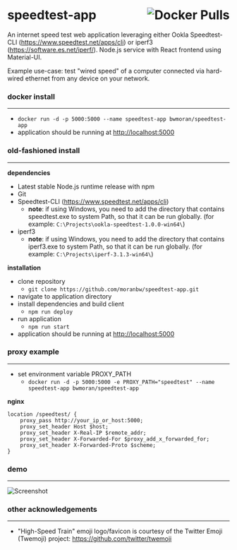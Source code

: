 # speedtest-app <a href="https://hub.docker.com/r/bwmoran/speedtest-app"><img alt="Docker Pulls" align="right" src="https://img.shields.io/docker/pulls/bwmoran/speedtest-app?style=flat-square"></a>

An internet speed test web application leveraging either Ookla Speedtest-CLI (<https://www.speedtest.net/apps/cli>) or iperf3 (<https://software.es.net/iperf/>).
Node.js service with React frontend using Material-UI.

Example use-case: test "wired speed" of a computer connected via hard-wired ethernet from any device on your network.

### docker install
-----
* `docker run -d -p 5000:5000 --name speedtest-app bwmoran/speedtest-app`
* application should be running at <http://localhost:5000>


### old-fashioned install
-----
**dependencies**
* Latest stable Node.js runtime release with npm
* Git
* Speedtest-CLI (<https://www.speedtest.net/apps/cli>)
   * **note**: if using Windows, you need to add the directory that contains speedtest.exe to system Path, so that it can be run globally. (for example: `C:\Projects\ookla-speedtest-1.0.0-win64\`)
* iperf3
   * **note**: if using Windows, you need to add the directory that contains iperf3.exe to system Path, so that it can be run globally. (for example: `C:\Projects\iperf-3.1.3-win64\`)

**installation**
* clone repository
    * `git clone https://github.com/moranbw/speedtest-app.git`
* navigate to application directory
* install dependencies and build client
    * `npm run deploy`
* run application
    * `npm run start`
* application should be running at <http://localhost:5000>


### proxy example
-----
* set environment variable PROXY_PATH
    * `docker run -d -p 5000:5000 -e PROXY_PATH="speedtest" --name speedtest-app bwmoran/speedtest-app`

**nginx**
```nginx
location /speedtest/ {
    proxy_pass http://your_ip_or_host:5000;
    proxy_set_header Host $host;
    proxy_set_header X-Real-IP $remote_addr;
    proxy_set_header X-Forwarded-For $proxy_add_x_forwarded_for;
    proxy_set_header X-Forwarded-Proto $scheme;
}
```

### demo
-----
![Screenshot](https://moran-network-static.s3.amazonaws.com/speedtest_app_capture.gif)


### other acknowledgements
-----
* "High-Speed Train" emoji logo/favicon is courtesy of the Twitter Emoji (Twemoji) project: <https://github.com/twitter/twemoji>
